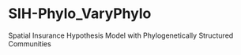 # SIH-Phylo_VaryPhylo
Spatial Insurance Hypothesis Model with Phylogenetically Structured Communities 

